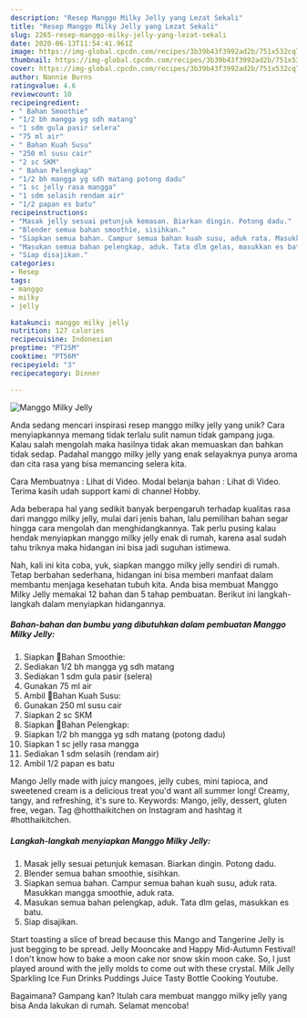 ```yaml
---
description: "Resep Manggo Milky Jelly yang Lezat Sekali"
title: "Resep Manggo Milky Jelly yang Lezat Sekali"
slug: 2265-resep-manggo-milky-jelly-yang-lezat-sekali
date: 2020-06-13T11:54:41.961Z
image: https://img-global.cpcdn.com/recipes/3b39b43f3992ad2b/751x532cq70/manggo-milky-jelly-foto-resep-utama.jpg
thumbnail: https://img-global.cpcdn.com/recipes/3b39b43f3992ad2b/751x532cq70/manggo-milky-jelly-foto-resep-utama.jpg
cover: https://img-global.cpcdn.com/recipes/3b39b43f3992ad2b/751x532cq70/manggo-milky-jelly-foto-resep-utama.jpg
author: Nannie Burns
ratingvalue: 4.6
reviewcount: 10
recipeingredient:
- " Bahan Smoothie"
- "1/2 bh mangga yg sdh matang"
- "1 sdm gula pasir selera"
- "75 ml air"
- " Bahan Kuah Susu"
- "250 ml susu cair"
- "2 sc SKM"
- " Bahan Pelengkap"
- "1/2 bh mangga yg sdh matang potong dadu"
- "1 sc jelly rasa mangga"
- "1 sdm selasih rendam air"
- "1/2 papan es batu"
recipeinstructions:
- "Masak jelly sesuai petunjuk kemasan. Biarkan dingin. Potong dadu."
- "Blender semua bahan smoothie, sisihkan."
- "Siapkan semua bahan. Campur semua bahan kuah susu, aduk rata. Masukkan mangga smoothie, aduk rata."
- "Masukan semua bahan pelengkap, aduk. Tata dlm gelas, masukkan es batu."
- "Siap disajikan."
categories:
- Resep
tags:
- manggo
- milky
- jelly

katakunci: manggo milky jelly 
nutrition: 127 calories
recipecuisine: Indonesian
preptime: "PT25M"
cooktime: "PT56M"
recipeyield: "3"
recipecategory: Dinner

---
```



![Manggo Milky Jelly](https://img-global.cpcdn.com/recipes/3b39b43f3992ad2b/751x532cq70/manggo-milky-jelly-foto-resep-utama.jpg)

Anda sedang mencari inspirasi resep manggo milky jelly yang unik? Cara menyiapkannya memang tidak terlalu sulit namun tidak gampang juga. Kalau salah mengolah maka hasilnya tidak akan memuaskan dan bahkan tidak sedap. Padahal manggo milky jelly yang enak selayaknya punya aroma dan cita rasa yang bisa memancing selera kita.

Cara Membuatnya : Lihat di Video. Modal belanja bahan : Lihat di Video. Terima kasih udah support kami di channel Hobby.

Ada beberapa hal yang sedikit banyak berpengaruh terhadap kualitas rasa dari manggo milky jelly, mulai dari jenis bahan, lalu pemilihan bahan segar hingga cara mengolah dan menghidangkannya. Tak perlu pusing kalau hendak menyiapkan manggo milky jelly enak di rumah, karena asal sudah tahu triknya maka hidangan ini bisa jadi suguhan istimewa.


Nah, kali ini kita coba, yuk, siapkan manggo milky jelly sendiri di rumah. Tetap berbahan sederhana, hidangan ini bisa memberi manfaat dalam membantu menjaga kesehatan tubuh kita. Anda bisa membuat Manggo Milky Jelly memakai 12 bahan dan 5 tahap pembuatan. Berikut ini langkah-langkah dalam menyiapkan hidangannya.

<!--inarticleads1-->

##### Bahan-bahan dan bumbu yang dibutuhkan dalam pembuatan Manggo Milky Jelly:

1. Siapkan  🍹Bahan Smoothie:
1. Sediakan 1/2 bh mangga yg sdh matang
1. Sediakan 1 sdm gula pasir (selera)
1. Gunakan 75 ml air
1. Ambil  🍹Bahan Kuah Susu:
1. Gunakan 250 ml susu cair
1. Siapkan 2 sc SKM
1. Siapkan  🍹Bahan Pelengkap:
1. Siapkan 1/2 bh mangga yg sdh matang (potong dadu)
1. Siapkan 1 sc jelly rasa mangga
1. Sediakan 1 sdm selasih (rendam air)
1. Ambil 1/2 papan es batu


Mango Jelly made with juicy mangoes, jelly cubes, mini tapioca, and sweetened cream is a delicious treat you&#39;d want all summer long! Creamy, tangy, and refreshing, it&#39;s sure to. Keywords: Mango, jelly, dessert, gluten free, vegan. Tag @hotthaikitchen on Instagram and hashtag it #hotthaikitchen. 

<!--inarticleads2-->

##### Langkah-langkah menyiapkan Manggo Milky Jelly:

1. Masak jelly sesuai petunjuk kemasan. Biarkan dingin. Potong dadu.
1. Blender semua bahan smoothie, sisihkan.
1. Siapkan semua bahan. Campur semua bahan kuah susu, aduk rata. Masukkan mangga smoothie, aduk rata.
1. Masukan semua bahan pelengkap, aduk. Tata dlm gelas, masukkan es batu.
1. Siap disajikan.


Start toasting a slice of bread because this Mango and Tangerine Jelly is just begging to be spread. Jelly Mooncake and Happy Mid-Autumn Festival! I don&#39;t know how to bake a moon cake nor snow skin moon cake. So, I just played around with the jelly molds to come out with these crystal. Milk Jelly Sparkling Ice Fun Drinks Puddings Juice Tasty Bottle Cooking Youtube. 

Bagaimana? Gampang kan? Itulah cara membuat manggo milky jelly yang bisa Anda lakukan di rumah. Selamat mencoba!
